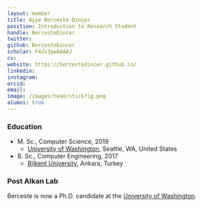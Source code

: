 ```yaml
---
layout: member
title: Ayşe Berceste Dinçer
position: Introduction to Research Student
handle: BercesteDincer
twitter:
github: BercesteDincer
scholar: F4Zv3pwAAAAJ
cv: 
website: https://bercestedincer.github.io/
linkedin: 
instagram:
orcid: 
email: 
image: /images/team/stickfig.png
alumni: true
---
```


### Education

- M. Sc., Computer Science, 2019
  - [University of Washington](https://cs.washington.edu/), Seattle, WA, United States
- B. Sc., Computer Engineering, 2017
  - [Bilkent University](http://www.cs.bilkent.edu.tr/), Ankara, Turkey

### Post Alkan Lab

Berceste is now a Ph.D. candidate at the [University of Washington](https://cs.washington.edu/).
